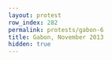 ```yaml
---
layout: protest
row_index: 282
permalink: protests/gabon-6
title: Gabon, November 2013
hidden: true
---
```

